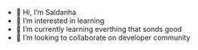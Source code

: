 - 👋 Hi, I’m Saldanha
- 👀 I’m interested in learning
- 🌱 I’m currently learning everthing that sonds good
- 💞️ I’m looking to collaborate on developer community


